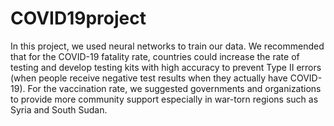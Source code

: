 # COVID19project
In this project, we used neural networks to train our data. We recommended that for the COVID-19 fatality rate, countries could increase the rate of testing and develop testing kits with high accuracy to prevent Type II errors (when people receive negative test results when they actually have COVID-19). For the vaccination rate, we suggested governments and organizations to provide more community support especially in war-torn regions such as Syria and South Sudan.
